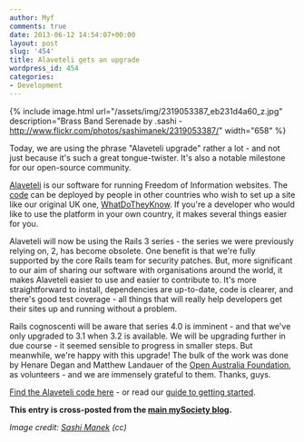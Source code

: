 ```yaml
---
author: Myf
comments: true
date: 2013-06-12 14:54:07+00:00
layout: post
slug: '454'
title: Alaveteli gets an upgrade
wordpress_id: 454
categories:
- Development
---
```


{% include image.html url="/assets/img/2319053387_eb231d4a60_z.jpg" description="Brass Band Serenade by .sashi - http://www.flickr.com/photos/sashimanek/2319053387/" width="658" %}

Today, we are using the phrase "Alaveteli upgrade" rather a lot - and not just because it's such a great tongue-twister. It's also a notable milestone for our open-source community.

[Alaveteli](http://www.alaveteli.org/) is our software for running Freedom of Information websites. The [code](https://github.com/mysociety/alaveteli/) can be deployed by people in other countries who wish to set up a site like our original UK one, [WhatDoTheyKnow](http://www.whatdotheyknow.com). If you're a developer who would like to use the platform in your own country, it makes several things easier for you.

Alaveteli will now be using the Rails 3 series - the series we were previously relying on, 2, has become obsolete. One benefit is that we're fully supported by the core Rails team for security patches. But, more significant to our aim of sharing our software with organisations around the world, it makes Alaveteli easier to use and easier to contribute to. It's more straightforward to install, dependencies are up-to-date, code is clearer, and there's good test coverage - all things that will really help developers get their sites up and running without a problem.

Rails cognoscenti will be aware that series 4.0 is imminent - and that we've only upgraded to 3.1 when 3.2 is available. We will be upgrading further in due course - it seemed sensible to progress in smaller steps. But meanwhile, we're happy with this upgrade! The bulk of the work was done by Henare Degan and Matthew Landauer of the [Open Australia Foundation](http://www.openaustraliafoundation.org.au/), as volunteers - and we are immensely grateful to them. Thanks, guys.

[Find the Alaveteli code here](https://github.com/mysociety/alaveteli/) - or read our [guide to getting started](/getting_started).

**This entry is cross-posted from the [main mySociety blog](http://www.mysociety.org/2013/06/04/alaveteli-gets-an-upgrade/).**

_Image credit: [Sashi Manek](http://www.flickr.com/photos/sashimanek/2319053387/) (cc)_
